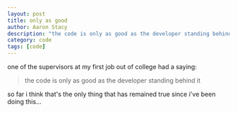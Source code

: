 ```yaml
---
layout: post
title: only as good
author: Aaron Stacy
description: "the code is only as good as the developer standing behind it"
category: code
tags: [code]
---
```


one of the supervisors at my first job out of college had a saying:

> the code is only as good as the developer standing behind it

so far i think that's the only thing that has remained true since i've been
doing this...

